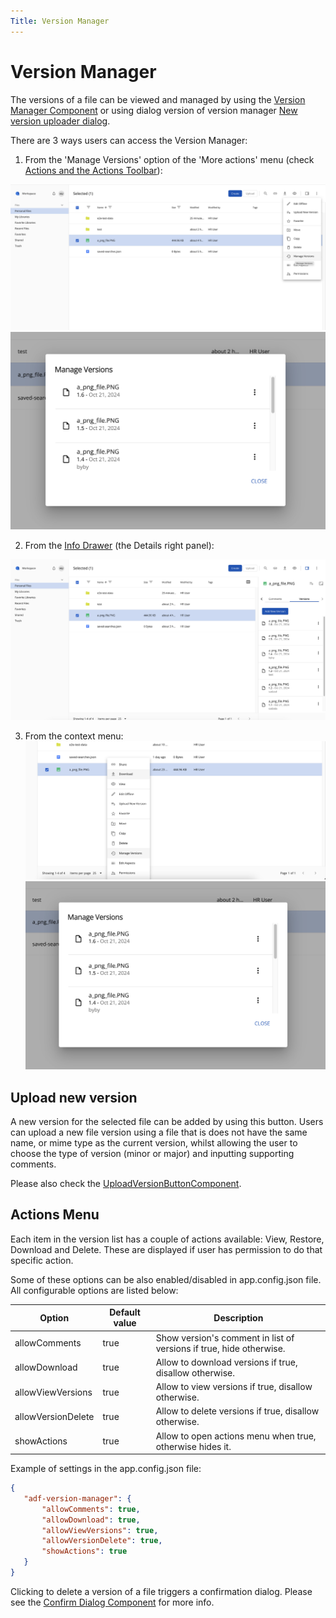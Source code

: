 ```yaml
---
Title: Version Manager
---
```


# Version Manager

The versions of a file can be viewed and managed by using the [Version Manager Component](https://github.com/Alfresco/alfresco-ng2-components/blob/develop/docs/content-services/components/version-manager.component.md) or using dialog version of version manager [New version uploader dialog](https://github.com/Alfresco/alfresco-ng2-components/blob/develop/docs/content-services/components/new-version-uploader.dialog.md).

There are 3 ways users can access the Version Manager:

1) From the 'Manage Versions' option of the 'More actions' menu (check [Actions and the Actions Toolbar](../features/document-list-layout#actions-and-the-actions-toolbar)):

![Version Manager Menu](../images/version-manager-action-toolbar.png)
![Version Manager Dialog](../images/version-manager-dialog.png)

2) From the [Info Drawer](../features/info-drawer) (the Details right panel):

![Version Manager Inline](../images/version-manager-tab.png)

3) From the context menu:
![Version Manager Menu](../images/version-manager-context-menu.png)
![Version Manager Dialog](../images/version-manager-dialog.png)

## Upload new version

A new version for the selected file can be added by using this button. Users can upload a new file version using a file that is does not have the same name, or mime type as the current version, whilst allowing the user to choose the type of version (minor or major) and inputting supporting comments.

Please also check the [UploadVersionButtonComponent](https://github.com/Alfresco/alfresco-ng2-components/blob/develop/docs/content-services/components/upload-version-button.component.md).

## Actions Menu

Each item in the version list has a couple of actions available: View, Restore, Download and Delete. These are displayed if user has permission to do that specific action.

Some of these options can be also enabled/disabled in app.config.json file. All configurable options are listed below:

| Option             | Default value | Description                                                         |
|--------------------|---------------|---------------------------------------------------------------------|
| allowComments      | true          | Show version's comment in list of versions if true, hide otherwise. |
| allowDownload      | true          | Allow to download versions if true, disallow otherwise.             |
| allowViewVersions  | true          | Allow to view versions if true, disallow otherwise.                 |
| allowVersionDelete | true          | Allow to delete versions if true, disallow otherwise.               |
| showActions        | true          | Allow to open actions menu when true, otherwise hides it.           |


Example of settings in the app.config.json file:

```json
{
   "adf-version-manager": {
       "allowComments": true,
       "allowDownload": true,
       "allowViewVersions": true,
       "allowVersionDelete": true,
       "showActions": true
   }
}
```

Clicking to delete a version of a file triggers a confirmation dialog. Please see the [Confirm Dialog Component](https://github.com/Alfresco/alfresco-ng2-components/blob/develop/docs/core/dialogs/confirm.dialog.md) for more info.
